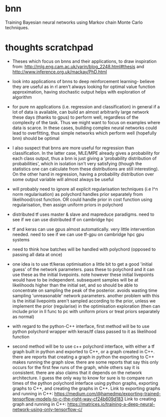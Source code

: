 # bnn
Training Bayesian neural networks using Markov chain Monte Carlo techniques.
# thoughts scratchpad
- Theses which focus on bnns and their applications, to draw inspiration from: http://mlg.eng.cam.ac.uk/yarin/blog_2248.html#thesis and http://www.inference.org.uk/mackay/PhD.html

- look into applications of bnns to deep reinforcement learning- believe they are useful as in rl aren't always looking for optimal value function approximation, having stochastic output helps with exploration of algorithm

- for pure nn applications (i.e. regression and classification) in general if a lot of data is available, can build an almost arbitrarily large network these days (thanks to gpus) to perform well, regardless of the complexity of the task. Thus we might want to focus on examples where data is scarce. In these cases, building complex neural networks could lead to overfitting, thus simple networks which perform well (hopefully bnn) should be optimal

- I also suspect that bnns are more useful for regression than classification. In the latter case, MLE/MPE already gives a probability for each class output, thus a bnn is just giving a 'probability distribution of probabilities', which in isolation isn't very satisfying (though the statistics one can calculate from these distributions are still interesting). On the other hand in regression, having a probability distribution over some output variable will almost always be useful

- will probably need to ignore all explicit regularisation techniques (i.e l^n norm regularisation) as polychord handles prior separately from likelihood/cost function. OR could handle prior in cost function using regularisation, then assign uniform priors in polychord

- distributed tf uses master & slave and mapreduce paradigms. need to see if we can use distributed tf on cambridge hpc

- tf and keras can use gpus almost automatically. very little intervention needed. need to see if we can use tf-gpu on cambridge hpc gpu systems

- need to think how batches will be handled with polychord (opposed to passing all data at once)

- one idea is to use tf/keras optimisation a little bit to get a good 'initial guess' of the network parameters. pass these to polychord and it can use these as the initial livepoints. note however these initial livepoints would have to be independent. subsequent samples will be at likelihoods higher than the initial set, and so should be able to concentrate on sampling the peak of the posterior. avoids wasting time sampling 'unreasonable' network parameters. another problem with this is the initial livepoints aren't sampled according to the prior, unless we implement the prior (regularise) in the optimisation exploration (then can include prior in ll func to pc with uniform priors or treat priors separately as normal)

- with regard to the python-C++ interface, first method will be to use python polychord wrapper with keras/tf class passed to it as likelihood function

- second method will be to use c++ polychord interface, with either a tf graph built in python and exported to C++, or a graph created in C++. there are reports that creating a graph in python the exporting to C++ makes running the graph slow. there are some reports that say this only occurs for the first few runs of the graph, while others say it is consistent. there are also claims that it depends on the network architecture. I guess the only way to know for sure is to compare run times of the python polychord interface using python graphs, exporting graphs to C++, and creating the graphs in C++.
Link to exporting graphs and running in C++:
https://medium.com/@hamedmp/exporting-trained-tensorflow-models-to-c-the-right-way-cf24b609d183
Link to creating graph and running in C++:
https://matrices.io/training-a-deep-neural-network-using-only-tensorflow-c/
